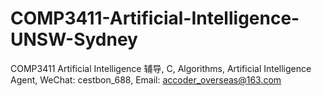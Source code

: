 # COMP3411-Artificial-Intelligence-UNSW-Sydney
COMP3411 Artificial Intelligence 辅导, C, Algorithms, Artificial Intelligence Agent, WeChat: cestbon_688, Email: accoder_overseas@163.com
